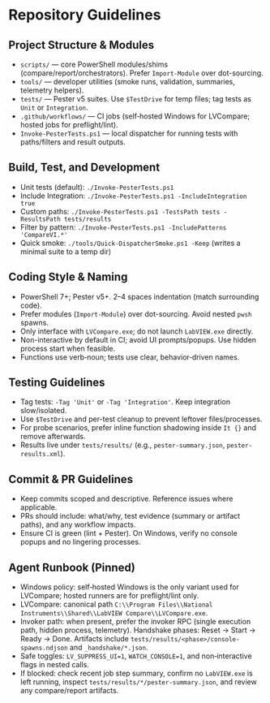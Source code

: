 # Repository Guidelines

## Project Structure & Modules

- `scripts/` — core PowerShell modules/shims (compare/report/orchestrators). Prefer `Import-Module` over dot-sourcing.
- `tools/` — developer utilities (smoke runs, validation, summaries, telemetry helpers).
- `tests/` — Pester v5 suites. Use `$TestDrive` for temp files; tag tests as `Unit` or `Integration`.
- `.github/workflows/` — CI jobs (self‑hosted Windows for LVCompare; hosted jobs for preflight/lint).
- `Invoke-PesterTests.ps1` — local dispatcher for running tests with paths/filters and result outputs.

## Build, Test, and Development

- Unit tests (default): `./Invoke-PesterTests.ps1`
- Include Integration: `./Invoke-PesterTests.ps1 -IncludeIntegration true`
- Custom paths: `./Invoke-PesterTests.ps1 -TestsPath tests -ResultsPath tests/results`
- Filter by pattern: `./Invoke-PesterTests.ps1 -IncludePatterns 'CompareVI.*'`
- Quick smoke: `./tools/Quick-DispatcherSmoke.ps1 -Keep` (writes a minimal suite to a temp dir)

## Coding Style & Naming

- PowerShell 7+; Pester v5+. 2–4 spaces indentation (match surrounding code).
- Prefer modules (`Import-Module`) over dot-sourcing. Avoid nested `pwsh` spawns.
- Only interface with `LVCompare.exe`; do not launch `LabVIEW.exe` directly.
- Non-interactive by default in CI; avoid UI prompts/popups. Use hidden process start when feasible.
- Functions use verb‑noun; tests use clear, behavior‑driven names.

## Testing Guidelines

- Tag tests: `-Tag 'Unit'` or `-Tag 'Integration'`. Keep integration slow/isolated.
- Use `$TestDrive` and per-test cleanup to prevent leftover files/processes.
- For probe scenarios, prefer inline function shadowing inside `It {}` and remove afterwards.
- Results live under `tests/results/` (e.g., `pester-summary.json`, `pester-results.xml`).

## Commit & PR Guidelines

- Keep commits scoped and descriptive. Reference issues where applicable.
- PRs should include: what/why, test evidence (summary or artifact paths), and any workflow impacts.
- Ensure CI is green (lint + Pester). On Windows, verify no console popups and no lingering processes.

## Agent Runbook (Pinned)

- Windows policy: self‑hosted Windows is the only variant used for LVCompare; hosted runners are for preflight/lint only.
- LVCompare: canonical path `C:\\Program Files\\National Instruments\\Shared\\LabVIEW Compare\\LVCompare.exe`.
- Invoker path: when present, prefer the invoker RPC (single execution path, hidden process, telemetry). Handshake phases: Reset → Start → Ready → Done. Artifacts include `tests/results/<phase>/console-spawns.ndjson` and `_handshake/*.json`.
- Safe toggles: `LV_SUPPRESS_UI=1`, `WATCH_CONSOLE=1`, and non‑interactive flags in nested calls.
- If blocked: check recent job step summary, confirm no `LabVIEW.exe` is left running, inspect `tests/results/*/pester-summary.json`, and review any compare/report artifacts.
